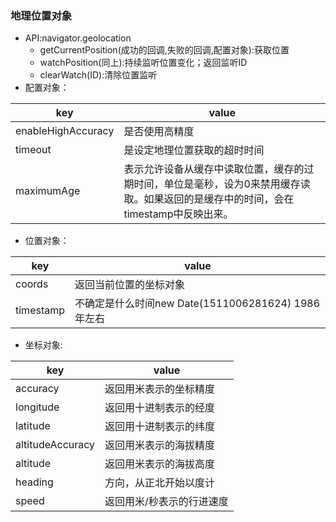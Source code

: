### 地理位置对象
- API:navigator.geolocation
  - getCurrentPosition(成功的回调,失败的回调,配置对象):获取位置
  - watchPosition(同上):持续监听位置变化；返回监听ID
  - clearWatch(ID):清除位置监听
- 配置对象：

key | value
--|--
enableHighAccuracy | 是否使用高精度
timeout | 是设定地理位置获取的超时时间
maximumAge | 表示允许设备从缓存中读取位置，缓存的过期时间，单位是毫秒，设为0来禁用缓存读取。如果返回的是缓存中的时间，会在timestamp中反映出来。


- 位置对象：

key | value
--|--
coords | 返回当前位置的坐标对象
timestamp | 不确定是什么时间new Date(1511006281624) 1986年左右

- 坐标对象:

key | value
--|--
accuracy | 返回用米表示的坐标精度
longitude | 返回用十进制表示的经度
latitude | 返回用十进制表示的纬度
altitudeAccuracy | 返回用米表示的海拔精度
altitude | 返回用米表示的海拔高度
heading | 方向，从正北开始以度计
speed | 返回用米/秒表示的行进速度
